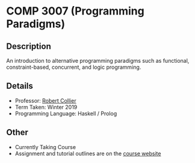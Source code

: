 # COMP 3007 (Programming Paradigms)

## Description 
An introduction to alternative programming paradigms such as functional, constraint-based, concurrent, and logic programming.

## Details
* Professor: [Robert Collier](https://carleton.ca/scs/people/robert-collier/)
* Term Taken: Winter 2019
* Programming Language: Haskell / Prolog

## Other
* Currently Taking Course
* Assignment and tutorial outlines are on the [course website](https://homeostasis.scs.carleton.ca/wiki/index.php/Operating_Systems_(Winter_2019))